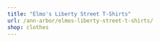 ```yaml
---
title: "Elmo's Liberty Street T-Shirts"
url: /ann-arbor/elmos-liberty-street-t-shirts/
shop: clothes
---
```


